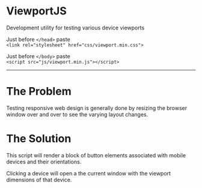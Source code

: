 ViewportJS
==========

Development utility for testing various device viewports

Just before `</head>` paste<br/>
`<link rel="stylesheet" href="css/viewport.min.css">`

Just before `</body>` paste<br/>
`<script src="js/viewport.min.js"></script>`

<hr/>

# The Problem

Testing responsive web design is generally done by resizing the browser window over and over to see the varying layout changes.

# The Solution

This script will render a block of button elements associated with mobile devices and their orientations. 

Clicking a device will open a the current window with the viewport dimensions of that device.
